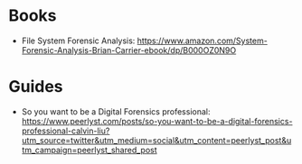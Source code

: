 # Books

- File System Forensic Analysis: https://www.amazon.com/System-Forensic-Analysis-Brian-Carrier-ebook/dp/B000OZ0N9O

# Guides

- So you want to be a Digital Forensics professional: https://www.peerlyst.com/posts/so-you-want-to-be-a-digital-forensics-professional-calvin-liu?utm_source=twitter&utm_medium=social&utm_content=peerlyst_post&utm_campaign=peerlyst_shared_post

